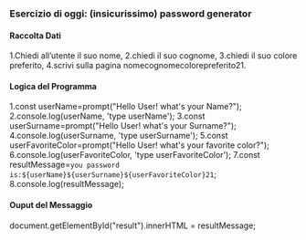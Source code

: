 ### Esercizio di oggi: (insicurissimo) password generator
#### Raccolta Dati
1.Chiedi all’utente il suo nome,
2.chiedi il suo cognome,
3.chiedi il suo colore preferito,
4.scrivi sulla pagina nomecognomecolorepreferito21.

#### Logica del Programma
1.const userName=prompt("Hello User! what's your Name?");
2.console.log(userName, 'type userName');
3.const userSurname=prompt("Hello User! what's your Surname?");
4.console.log(userSurname, 'type userSurname');
5.const userFavoriteColor=prompt("Hello User! what's your favorite color?");
6.console.log(userFavoriteColor, 'type userFavoriteColor');
7.const resultMessage=`you password is:${userName}${userSurname}${userFavoriteColor}21`;
8.console.log(resultMessage);




#### Ouput del Messaggio
document.getElementById("result").innerHTML = resultMessage;

